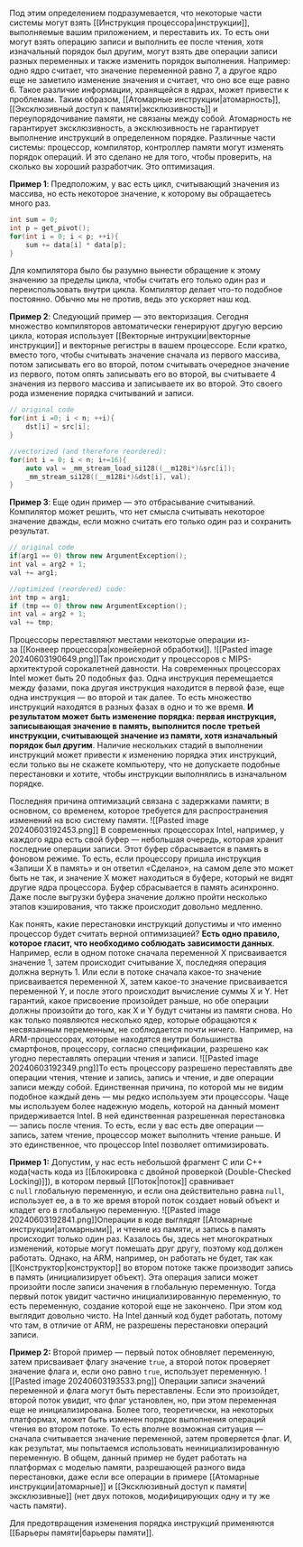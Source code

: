 Под этим определением подразумевается, что некоторые части системы могут взять [[Инструкция процессора|инструкции]], выполняемые вашим приложением, и переставить их. То есть они могут взять операцию записи и выполнить ее после чтения, хотя изначальный порядок был другим, могут взять две операции записи разных переменных и также изменить порядок выполнения. Например: одно ядро считает, что значение переменной равно 7, а другое ядро еще не заметило изменение значения и считает, что оно все еще равно 6. Такое различие информации, хранящейся в ядрах, может привести к проблемам. Таким образом, [[Атомарные инструкции|атомарность]], [[Эксклюзивный доступ к памяти|эксклюзивность]] и переупорядочивание памяти, не связаны между собой. Атомарность не гарантирует эксклюзивность, а эксклюзивность не гарантирует выполнение инструкций в определенном порядке. Различные части системы: процессор, компилятор, контроллер памяти могут изменять порядок операций. И это сделано не для того, чтобы проверить, на сколько вы хороший разработчик. Это оптимизация.

**Пример 1**:
Предположим, у вас есть цикл, считывающий значения из массива, но есть некоторое значение, к которому вы обращаетесь много раз.
```C++
int sum = 0;
int p = get_pivot();
for(int i = 0; i < p; ++i){
	sum += data[i] * data[p];
}
```
Для компилятора было бы разумно вынести обращение к этому значению за пределы цикла, чтобы считать его только один раз и переиспользовать внутри цикла. Компилятор делает что-то подобное постоянно. Обычно мы не против, ведь это ускоряет наш код.

**Пример 2**:
Следующий пример — это векторизация. Сегодня множество компиляторов автоматически генерируют другую версию цикла, которая использует [[Векторные интрукции|векторные инструкции]] и векторные регистры в вашем процессоре. Если кратко, вместо того, чтобы считывать значение сначала из первого массива, потом записывать его во второй, потом считывать очередное значение из первого, потом опять записывать его во второй, вы считываете 4 значения из первого массива и записываете их во второй. Это своего рода изменение порядка считываний и записи. 

```C++
// original code
for(int i =0; i < n; ++i){
	dst[i] = src[i];
}

//vectorized (and therefore reordered):
for(int i = 0; i < n; i+=16){
	auto val = _mm_stream_load_si128((__m128i*)&src[i]);
	_mm_stream_si128((__m128i*)&dst[i], val);
}
```

**Пример 3**:
Еще один пример — это отбрасывание считываний. Компилятор может решить, что нет смысла считывать некоторое значение дважды, если можно считать его только один раз и сохранить результат.

```C++
// original code
if(arg1 == 0) throw new ArgumentException();
int val = arg2 + 1;
val += arg1;

//optimized (reordered) code:
int tmp = arg1;
if (tmp == 0) throw new ArgumentException();
int val = arg2 + 1; 
val += tmp;
```

Процессоры переставляют местами некоторые операции из-за [[Конвеер процессора|конвейерной обработки]].
![[Pasted image 20240603190649.png]]Так происходит у процессоров с MIPS-архитектурой сорокалетней давности. На современных процессорах Intel может быть 20 подобных фаз. Одна инструкция перемещается между фазами, пока другая инструкция находится в первой фазе, еще одна инструкция — во второй и так далее. То есть множество инструкций находятся в разных фазах в одно и то же время. **И результатом может быть изменение порядка: первая инструкция, записывающая значение в память, выполнится после третьей инструкции, считывающей значение из памяти, хотя изначальный порядок был другим**. Наличие нескольких стадий в выполнении инструкций может привести к изменению порядка этих инструкций, если только вы не скажете компьютеру, что не допускаете подобные перестановки и хотите, чтобы инструкции выполнялись в изначальном порядке.

Последняя причина оптимизаций связана с задержками памяти; в основном, со временем, которое требуется для распространения изменений на всю систему памяти.
![[Pasted image 20240603192453.png]]
В современных процессорах Intel, например, у каждого ядра есть свой буфер — небольшая очередь, которая хранит последние операции записи. Этот буфер сбрасывается в память в фоновом режиме. То есть, если процессору пришла инструкция «Запиши Х в память» и он ответил «Сделано», на самом деле это может быть не так, и значение Х может находиться в буфере, который не видят другие ядра процессора. Буфер сбрасывается в память асинхронно. Даже после выгрузки буфера значение должно пройти несколько этапов кэширования, что также происходит довольно медленно.

Как понять, какие перестановки инструкций допустимы и что именно процессор будет считать верной оптимизацией? **Есть одно правило, которое гласит, что необходимо соблюдать зависимости данных**. Например, если в одном потоке сначала переменной Х присваивается значение 1, затем происходит считывание Х, последняя операция должна вернуть 1. Или если в потоке сначала какое-то значение присваивается переменной Х, затем какое-то значение присваивается переменной Y, и после этого происходит вычисление суммы Х и Y. Нет гарантий, какое присвоение произойдет раньше, но обе операции должны произойти до того, как X и Y будут считаны из памяти снова.
Но как только появляются несколько ядер, которые обращаются к несвязанным переменным, не соблюдается почти ничего. Например, на ARM-процессорах, которые находятся внутри большинства смартфонов, процессору, согласно спецификации, разрешено как угодно переставлять операции чтения и записи.
![[Pasted image 20240603192349.png]]То есть процессору разрешено переставлять две операции чтения, чтение и запись, запись и чтение, и две операции записи между собой. Единственная причина, по которой мы не видим подобное каждый день — мы редко используем эти процессоры. Чаще мы используем более надежную модель, которой на данный момент придерживается Intel. В ней единственная разрешенная перестановка — запись после чтения. То есть, если у вас есть две операции — запись, затем чтение, процессор может выполнить чтение раньше. И это единственное, что процессор Intel позволяет оптимизировать. 

**Пример 1:**
Допустим, у нас есть небольшой фрагмент C или C++ кода(часть кода из [[Блокировка с двойной проверкой (Double-Checked Locking)]]), в котором первый [[Поток|поток]] сравнивает с `null` глобальную переменную, и если она действительно равна `null`, использует ее, а в то же время второй поток создает новый объект и кладет его в глобальную переменную.
![[Pasted image 20240603192841.png]]Операции в коде выглядят [[Атомарные инструкции|атомарными]], и чтение из памяти, и запись в память происходит только один раз. Казалось бы, здесь нет многократных изменений, которые могут помешать друг другу, поэтому код должен работать. Однако, на ARM, например, он работать не будет, так как [[Конструктор|конструктор]] во втором потоке также производит запись в память (инициализирует объект). Эта операция записи может произойти после записи значения в глобальную переменную. Тогда первый поток увидит частично инициализированную переменную, то есть переменную, создание которой еще не закончено. При этом код выглядит довольно чисто. На Intel данный код будет работать, потому что там, в отличие от ARM, не разрешены перестановки операций записи.

**Пример 2:**
Второй пример — первый поток обновляет переменную, затем присваивает флагу значение `true`, а второй поток проверяет значение флага и, если оно равно `true`, использует переменную.
![[Pasted image 20240603193533.png]]
Операции записи значений переменной и флага могут быть переставлены. Если это произойдет, второй поток увидит, что флаг установлен, но, при этом переменная еще не инициализирована. Более того, теоретически, на некоторых платформах, может быть изменен порядок выполнения операций чтения во втором потоке. То есть вполне возможная ситуация — сначала считывается значение переменной, затем проверяется флаг. И, как результат, мы попытаемся использовать неинициализированную переменную. В общем, данный пример не будет работать на платформах с  моделью памяти, разрешающей разного вида перестановки, даже если все операции в примере [[Атомарные инструкции|атомарные]] и [[Эксклюзивный доступ к памяти|эксклюзивные]] (нет двух потоков, модифицирующих одну и ту же часть памяти).

Для предотвращения изменения порядка инструкций применяются [[Барьеры памяти|барьеры памяти]].
